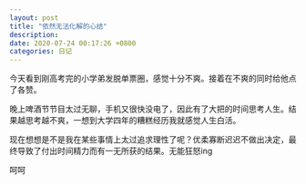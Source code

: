 ```yaml
---
layout: post
title: "依然无法化解的心结"
description: 
date: 2020-07-24 00:17:26 +0800
categories: 日记
---
```


今天看到刚高考完的小学弟发脱单票圈，感觉十分不爽。接着在不爽的同时给他点了各赞。

晚上啤酒节节目太过无聊，手机又很快没电了，因此有了大把的时间思考人生。结果越思考越不爽，一想到大学四年的糟糕经历我就感觉人生白活。

现在想想是不是我在某些事情上太过追求理性了呢？优柔寡断迟迟不做出决定，最终导致了付出时间精力而有一无所获的结果。无能狂怒ing

呵呵